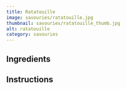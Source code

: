 ```yaml
---
title: Ratatouille
image: savouries/ratatouille.jpg
thumbnail: savouries/ratatouille_thumb.jpg
alt: ratatouille
category: savouries
---
```


## Ingredients

## Instructions
